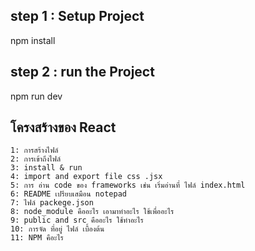 ## step 1 : Setup Project
npm install

## step 2 : run the Project
npm run dev

## โครงสร้างของ React
    1: การสร้างไฟล์
    2: การเข้าถึงไฟล์
    3: install & run
    4: import and export file css .jsx
    5: การ อ่าน code ของ frameworks เช่น เริ่มอ่านที่ ไฟล์ index.html
    6: README เปรียบเสมือน notepad
    7: ไฟล์ packege.json
    8: node_module คืออะไร เอามาทำอะไร ใช้เพื่ออะไร
    9: public and src คืออะไร ใช้ทำอะไร
    10: การจัด ที่อยู่ ไฟล์ เบื้องต้น
    11: NPM คือะไร
